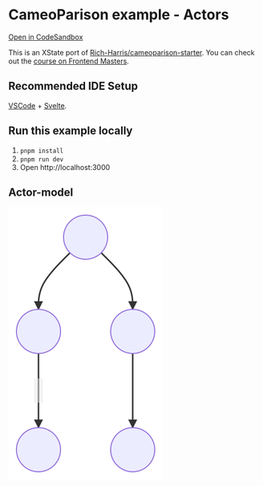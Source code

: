 # CameoParison example - Actors

[Open in CodeSandbox](https://codesandbox.io/embed/github/statelyai/xstate/tree/main/examples/cameoparison-svelte-actors)

This is an XState port of [Rich-Harris/cameoparison-starter](https://github.com/Rich-Harris/cameoparison-starter).
You can check out the [course on Frontend Masters](https://frontendmasters.com/courses/svelte/building-an-application-frame/).

## Recommended IDE Setup

[VSCode](https://code.visualstudio.com/) + [Svelte](https://marketplace.visualstudio.com/items?itemName=svelte.svelte-vscode).

## Run this example locally

1. `pnpm install`
2. `pnpm run dev`
3. Open http://localhost:3000

## Actor-model

![](cameoparison-actor-model.svg)
